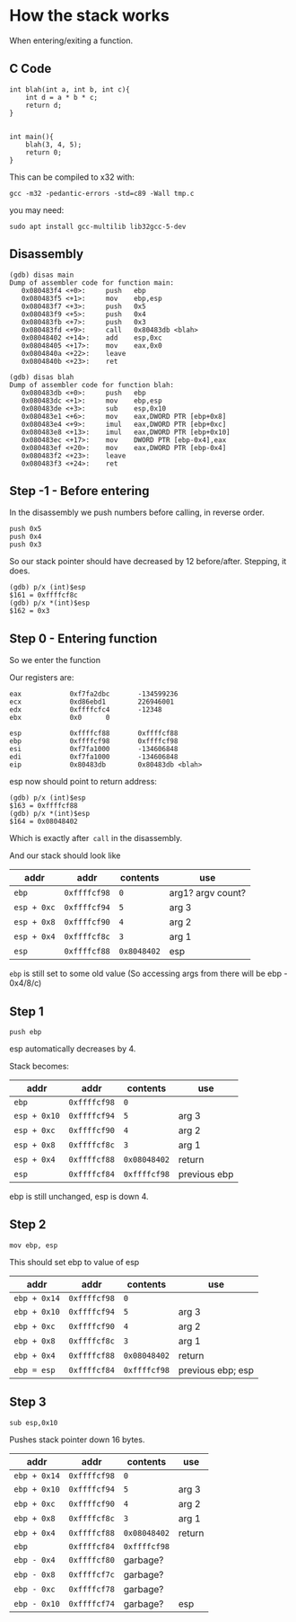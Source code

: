 # How the stack works

When entering/exiting a function.

## C Code

```
int blah(int a, int b, int c){
	int d = a * b * c;
	return d;
}


int main(){
	blah(3, 4, 5);
	return 0;
}
```

This can be compiled to x32 with:

```
gcc -m32 -pedantic-errors -std=c89 -Wall tmp.c
```

you may need:

```
sudo apt install gcc-multilib lib32gcc-5-dev
```

## Disassembly

```
(gdb) disas main
Dump of assembler code for function main:
   0x080483f4 <+0>:     push   ebp
   0x080483f5 <+1>:     mov    ebp,esp
   0x080483f7 <+3>:     push   0x5
   0x080483f9 <+5>:     push   0x4
   0x080483fb <+7>:     push   0x3
   0x080483fd <+9>:     call   0x80483db <blah>
   0x08048402 <+14>:    add    esp,0xc
   0x08048405 <+17>:    mov    eax,0x0
   0x0804840a <+22>:    leave
   0x0804840b <+23>:    ret

(gdb) disas blah
Dump of assembler code for function blah:
   0x080483db <+0>:     push   ebp
   0x080483dc <+1>:     mov    ebp,esp
   0x080483de <+3>:     sub    esp,0x10
   0x080483e1 <+6>:     mov    eax,DWORD PTR [ebp+0x8]
   0x080483e4 <+9>:     imul   eax,DWORD PTR [ebp+0xc]
   0x080483e8 <+13>:    imul   eax,DWORD PTR [ebp+0x10]
   0x080483ec <+17>:    mov    DWORD PTR [ebp-0x4],eax
   0x080483ef <+20>:    mov    eax,DWORD PTR [ebp-0x4]
   0x080483f2 <+23>:    leave
   0x080483f3 <+24>:    ret
```

## Step -1 - Before entering

In the disassembly we push numbers before calling, in reverse order.

```
push 0x5
push 0x4
push 0x3
```

So our stack pointer should have decreased by 12 before/after. Stepping, it does.

```
(gdb) p/x (int)$esp
$161 = 0xffffcf8c
(gdb) p/x *(int)$esp
$162 = 0x3
```

## Step 0 - Entering function

So we enter the function

Our registers are:

```
eax            0xf7fa2dbc       -134599236
ecx            0xd86ebd1        226946001
edx            0xffffcfc4       -12348
ebx            0x0      0

esp            0xffffcf88       0xffffcf88
ebp            0xffffcf98       0xffffcf98
esi            0xf7fa1000       -134606848
edi            0xf7fa1000       -134606848
eip            0x80483db        0x80483db <blah>
```

esp now should point to return address:

```
(gdb) p/x (int)$esp
$163 = 0xffffcf88
(gdb) p/x *(int)$esp
$164 = 0x08048402
```

Which is exactly after` call` in the disassembly.

And our stack should look like

addr        | addr         | contents    | use
----------- | ------------ | ----------- | -----
`ebp`       | `0xffffcf98` | `0`         | arg1? argv count?
`esp + 0xc` | `0xffffcf94` | `5`         | arg 3
`esp + 0x8` | `0xffffcf90` | `4`         | arg 2
`esp + 0x4` | `0xffffcf8c` | `3`         | arg 1
`esp`       | `0xffffcf88` | `0x8048402` | esp

`ebp` is still set to some old value (So accessing args from there will be ebp - 0x4/8/c)

## Step 1

```
push ebp
```

esp automatically decreases by 4.

Stack becomes:

addr         | addr         | contents     | use
---------    | -----        | -----        | -----
`ebp`        | `0xffffcf98` | `0`          |
`esp + 0x10` | `0xffffcf94` | `5`          | arg 3
`esp + 0xc`  | `0xffffcf90` | `4`          | arg 2
`esp + 0x8`  | `0xffffcf8c` | `3`          | arg 1
`esp + 0x4`  | `0xffffcf88` | `0x08048402` | return
`esp`        | `0xffffcf84` | `0xffffcf98` | previous ebp

ebp is still unchanged, esp is down 4.

## Step 2

```
mov ebp, esp
```

This should set ebp to value of esp


addr         | addr         | contents     | use
------------ | ------------ | ------------ | -----
`ebp + 0x14` | `0xffffcf98` | `0`          |
`ebp + 0x10` | `0xffffcf94` | `5`          | arg 3
`ebp + 0xc`  | `0xffffcf90` | `4`          | arg 2
`ebp + 0x8`  | `0xffffcf8c` | `3`          | arg 1
`ebp + 0x4`  | `0xffffcf88` | `0x08048402` | return
`ebp = esp`  | `0xffffcf84` | `0xffffcf98` | previous ebp; esp


## Step 3

```
sub esp,0x10
```

Pushes stack pointer down 16 bytes.


addr          | addr         | contents     | use
------------- | ------------ | ------------ | -----
`ebp + 0x14`  | `0xffffcf98` | `0`          |
`ebp + 0x10`  | `0xffffcf94` | `5`          | arg 3
`ebp + 0xc`   | `0xffffcf90` | `4`          | arg 2
`ebp + 0x8`   | `0xffffcf8c` | `3`          | arg 1
`ebp + 0x4`   | `0xffffcf88` | `0x08048402` | return
`ebp`         | `0xffffcf84` | `0xffffcf98` |
`ebp - 0x4`   | `0xffffcf80` | garbage?     |
`ebp - 0x8`   | `0xffffcf7c` | garbage?     |
`ebp - 0xc`   | `0xffffcf78` | garbage?     |
`ebp - 0x10`  | `0xffffcf74` | garbage?     | esp
